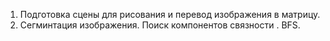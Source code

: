 1. Подготовка сцены для рисования и перевод изображения в матрицу.
2. Сегминтация изображения. Поиск компонентов связности . BFS.